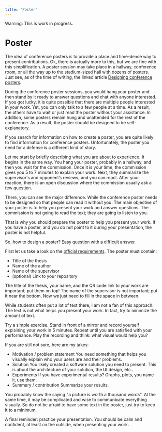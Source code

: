```yaml
---
title: "Poster"
---
```


Warning: <span class="danger">This is work in progress.</span>

# Poster

The idea of conference posters is to provide a place and time-dense way to present contributions.
Ok, there is actually more to this, but we are fine with this simplification.
A poster session may take place in a hallway, conference room, or all the way up to the stadium-sized hall with dozens of posters.
Just see, as of the time of writing, the linked article [Designing conference posters](https://colinpurrington.com/tips/poster-design/).

During the conference poster sessions, you would hang your poster and then stand by it ready to answer questions and chat with anyone interested.
If you got lucky, it is quite possible that there are multiple people interested in your work.
Yet, you can only talk to a few people at a time.
As a result, the others have to wait or just read the poster without your assistance.
In addition, some posters remain hung and unattended for the rest of the conference.
As a result, the poster should be designed to be self-explanatory.

If you search for information on how to create a poster, you are quite likely to find information for conference posters.
Unfortunately, the poster you need for a defense is a different kind of story.

Let me start by briefly describing what you are about to experience.
It begins in the same way.
You hang your poster, probably in a hallway, and then you wait for the commission.
Once it is your time, the commission gives you 5 to 7 minutes to explain your work.
Next, they summarize the supervisor's and opponent’s reviews, and you can react.
After your reaction, there is an open discussion where the commission usually ask a few question.

There, you can see the major difference.
While the conference poster needs to be designed so that people can read it without you.
The main objective of your poster is to help you present your work and answer questions.
The commission is not going to read the text; they are going to listen to you.

That is why you should prepare the poster to help you present your work.
If you have a poster, and you do not point to it during your presentation, the poster is not helpful.

So, how to design a poster?
Easy question with a difficult answer.

First let us take a look on the [official requirements](https://www.mff.cuni.cz/cs/studenti/bakalarske-studium/statni-zaverecne-zkousky/bakalarske-statni-zkousky-studijniho-programu-informatika).
The poster must contain:
- Title of the thesis
- Name of the author
- Name of the supervisor
- (optional) Link to your repository

The title of the thesis, your name, and the QR code link to your work are important; put them on top!
The name of the supervisor is not important; put it near the bottom.
Now we just need to fill in the space in between.

While students often put a lot of text there, I am not a fan of this approach.
The text is not what helps you present your work.
In fact, try to minimize the amount of text.


Try a simple exercise.
Stand in front of a mirror and record yourself explaining your work in 5 minutes.
Repeat until you are satisfied with your performance.
Play the recording and think: what visual would help you?

If you are still not sure, here are my takes:
- Motivation / problem statement
  You need something that helps you visually explain who your users are and their problems.
- Solution
  You likely created a software solution you need to present.
  This is about the architecture of your solution, the UI design, etc..
- Experiments
  If you have experimental results?
  Graphs, plots, you name it, use them.
- Summary / contribution
  Summarize your results.

You probably know the saying "a picture is worth a thousand words".
At the same time, it may be complicated and wise to communicate everything visually.
So do not be afraid to have some text in the poster, just try to keep it to a minimum.

A final reminder: practice your presentation.
You should be calm and confident, at least on the outside, when presenting your work.


